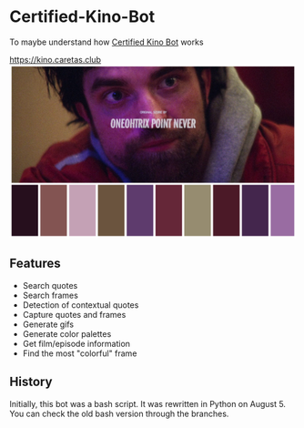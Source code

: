 # Certified-Kino-Bot
To maybe understand how [Certified Kino Bot](https://www.facebook.com/certifiedkino/) works

https://kino.caretas.club
![alt text](result.png)

## Features
* Search quotes
* Search frames
* Detection of contextual quotes
* Capture quotes and frames
* Generate gifs
* Generate color palettes
* Get film/episode information
* Find the most "colorful" frame


## History
Initially, this bot was a bash script. It was rewritten in Python on August 5. You can check the old bash version through the branches.
